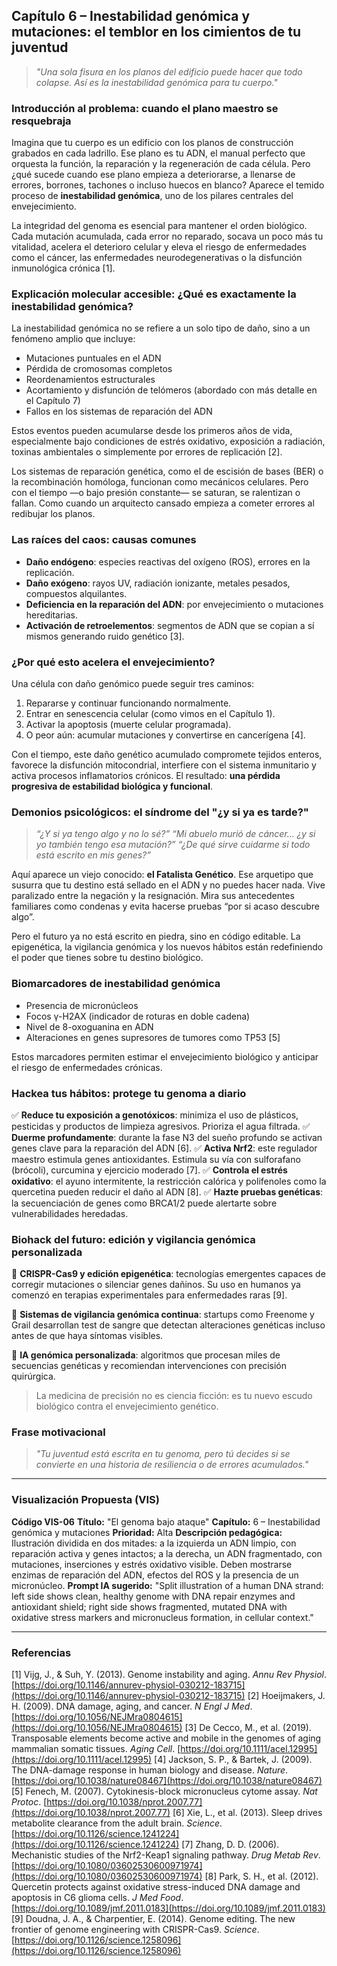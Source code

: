 ## Capítulo 6 – Inestabilidad genómica y mutaciones: el temblor en los cimientos de tu juventud

> *"Una sola fisura en los planos del edificio puede hacer que todo colapse. Así es la inestabilidad genómica para tu cuerpo."*

### Introducción al problema: cuando el plano maestro se resquebraja

Imagina que tu cuerpo es un edificio con los planos de construcción grabados en cada ladrillo. Ese plano es tu ADN, el manual perfecto que orquesta la función, la reparación y la regeneración de cada célula. Pero ¿qué sucede cuando ese plano empieza a deteriorarse, a llenarse de errores, borrones, tachones o incluso huecos en blanco? Aparece el temido proceso de **inestabilidad genómica**, uno de los pilares centrales del envejecimiento.

La integridad del genoma es esencial para mantener el orden biológico. Cada mutación acumulada, cada error no reparado, socava un poco más tu vitalidad, acelera el deterioro celular y eleva el riesgo de enfermedades como el cáncer, las enfermedades neurodegenerativas o la disfunción inmunológica crónica \[1].

### Explicación molecular accesible: ¿Qué es exactamente la inestabilidad genómica?

La inestabilidad genómica no se refiere a un solo tipo de daño, sino a un fenómeno amplio que incluye:

* Mutaciones puntuales en el ADN
* Pérdida de cromosomas completos
* Reordenamientos estructurales
* Acortamiento y disfunción de telómeros (abordado con más detalle en el Capítulo 7)
* Fallos en los sistemas de reparación del ADN

Estos eventos pueden acumularse desde los primeros años de vida, especialmente bajo condiciones de estrés oxidativo, exposición a radiación, toxinas ambientales o simplemente por errores de replicación \[2].

Los sistemas de reparación genética, como el de escisión de bases (BER) o la recombinación homóloga, funcionan como mecánicos celulares. Pero con el tiempo —o bajo presión constante— se saturan, se ralentizan o fallan. Como cuando un arquitecto cansado empieza a cometer errores al redibujar los planos.

### Las raíces del caos: causas comunes

* **Daño endógeno**: especies reactivas del oxígeno (ROS), errores en la replicación.
* **Daño exógeno**: rayos UV, radiación ionizante, metales pesados, compuestos alquilantes.
* **Deficiencia en la reparación del ADN**: por envejecimiento o mutaciones hereditarias.
* **Activación de retroelementos**: segmentos de ADN que se copian a sí mismos generando ruido genético \[3].

### ¿Por qué esto acelera el envejecimiento?

Una célula con daño genómico puede seguir tres caminos:

1. Repararse y continuar funcionando normalmente.
2. Entrar en senescencia celular (como vimos en el Capítulo 1).
3. Activar la apoptosis (muerte celular programada).
4. O peor aún: acumular mutaciones y convertirse en cancerígena \[4].

Con el tiempo, este daño genético acumulado compromete tejidos enteros, favorece la disfunción mitocondrial, interfiere con el sistema inmunitario y activa procesos inflamatorios crónicos. El resultado: **una pérdida progresiva de estabilidad biológica y funcional**.

### Demonios psicológicos: el síndrome del "¿y si ya es tarde?"

> *“¿Y si ya tengo algo y no lo sé?”*
> *“Mi abuelo murió de cáncer… ¿y si yo también tengo esa mutación?”*
> *“¿De qué sirve cuidarme si todo está escrito en mis genes?”*

Aquí aparece un viejo conocido: **el Fatalista Genético**. Ese arquetipo que susurra que tu destino está sellado en el ADN y no puedes hacer nada. Vive paralizado entre la negación y la resignación. Mira sus antecedentes familiares como condenas y evita hacerse pruebas “por si acaso descubre algo”.

Pero el futuro ya no está escrito en piedra, sino en código editable. La epigenética, la vigilancia genómica y los nuevos hábitos están redefiniendo el poder que tienes sobre tu destino biológico.

### Biomarcadores de inestabilidad genómica

* Presencia de micronúcleos
* Focos γ-H2AX (indicador de roturas en doble cadena)
* Nivel de 8-oxoguanina en ADN
* Alteraciones en genes supresores de tumores como TP53 \[5]

Estos marcadores permiten estimar el envejecimiento biológico y anticipar el riesgo de enfermedades crónicas.

### Hackea tus hábitos: protege tu genoma a diario

✅ **Reduce tu exposición a genotóxicos**: minimiza el uso de plásticos, pesticidas y productos de limpieza agresivos. Prioriza el agua filtrada.
✅ **Duerme profundamente**: durante la fase N3 del sueño profundo se activan genes clave para la reparación del ADN [6].
✅ **Activa Nrf2**: este regulador maestro estimula genes antioxidantes. Estimula su vía con sulforafano (brócoli), curcumina y ejercicio moderado [7].
✅ **Controla el estrés oxidativo**: el ayuno intermitente, la restricción calórica y polifenoles como la quercetina pueden reducir el daño al ADN [8].
✅ **Hazte pruebas genéticas**: la secuenciación de genes como BRCA1/2 puede alertarte sobre vulnerabilidades heredadas.

### Biohack del futuro: edición y vigilancia genómica personalizada

🚀 **CRISPR-Cas9 y edición epigenética**: tecnologías emergentes capaces de corregir mutaciones o silenciar genes dañinos. Su uso en humanos ya comenzó en terapias experimentales para enfermedades raras \[9].

🧬 **Sistemas de vigilancia genómica continua**: startups como Freenome y Grail desarrollan test de sangre que detectan alteraciones genéticas incluso antes de que haya síntomas visibles.

📡 **IA genómica personalizada**: algoritmos que procesan miles de secuencias genéticas y recomiendan intervenciones con precisión quirúrgica.

> La medicina de precisión no es ciencia ficción: es tu nuevo escudo biológico contra el envejecimiento genético.

### Frase motivacional

> *"Tu juventud está escrita en tu genoma, pero tú decides si se convierte en una historia de resiliencia o de errores acumulados."*

---

### Visualización Propuesta (VIS)

**Código VIS-06**
**Título:** "El genoma bajo ataque"
**Capítulo:** 6 – Inestabilidad genómica y mutaciones
**Prioridad:** Alta
**Descripción pedagógica:** Ilustración dividida en dos mitades: a la izquierda un ADN limpio, con reparación activa y genes intactos; a la derecha, un ADN fragmentado, con mutaciones, inserciones y estrés oxidativo visible. Deben mostrarse enzimas de reparación del ADN, efectos del ROS y la presencia de un micronúcleo.
**Prompt IA sugerido:** "Split illustration of a human DNA strand: left side shows clean, healthy genome with DNA repair enzymes and antioxidant shield; right side shows fragmented, mutated DNA with oxidative stress markers and micronucleus formation, in cellular context."

---

### Referencias

[1] Vijg, J., & Suh, Y. (2013). Genome instability and aging. *Annu Rev Physiol*. [https://doi.org/10.1146/annurev-physiol-030212-183715](https://doi.org/10.1146/annurev-physiol-030212-183715)
[2] Hoeijmakers, J. H. (2009). DNA damage, aging, and cancer. *N Engl J Med*. [https://doi.org/10.1056/NEJMra0804615](https://doi.org/10.1056/NEJMra0804615)
[3] De Cecco, M., et al. (2019). Transposable elements become active and mobile in the genomes of aging mammalian somatic tissues. *Aging Cell*. [https://doi.org/10.1111/acel.12995](https://doi.org/10.1111/acel.12995)
[4] Jackson, S. P., & Bartek, J. (2009). The DNA-damage response in human biology and disease. *Nature*. [https://doi.org/10.1038/nature08467](https://doi.org/10.1038/nature08467)
[5] Fenech, M. (2007). Cytokinesis-block micronucleus cytome assay. *Nat Protoc*. [https://doi.org/10.1038/nprot.2007.77](https://doi.org/10.1038/nprot.2007.77)
[6] Xie, L., et al. (2013). Sleep drives metabolite clearance from the adult brain. *Science*. [https://doi.org/10.1126/science.1241224](https://doi.org/10.1126/science.1241224)
[7] Zhang, D. D. (2006). Mechanistic studies of the Nrf2-Keap1 signaling pathway. *Drug Metab Rev*. [https://doi.org/10.1080/03602530600971974](https://doi.org/10.1080/03602530600971974)
[8] Park, S. H., et al. (2012). Quercetin protects against oxidative stress-induced DNA damage and apoptosis in C6 glioma cells. *J Med Food*. [https://doi.org/10.1089/jmf.2011.0183](https://doi.org/10.1089/jmf.2011.0183)
[9] Doudna, J. A., & Charpentier, E. (2014). Genome editing. The new frontier of genome engineering with CRISPR-Cas9. *Science*. [https://doi.org/10.1126/science.1258096](https://doi.org/10.1126/science.1258096)
